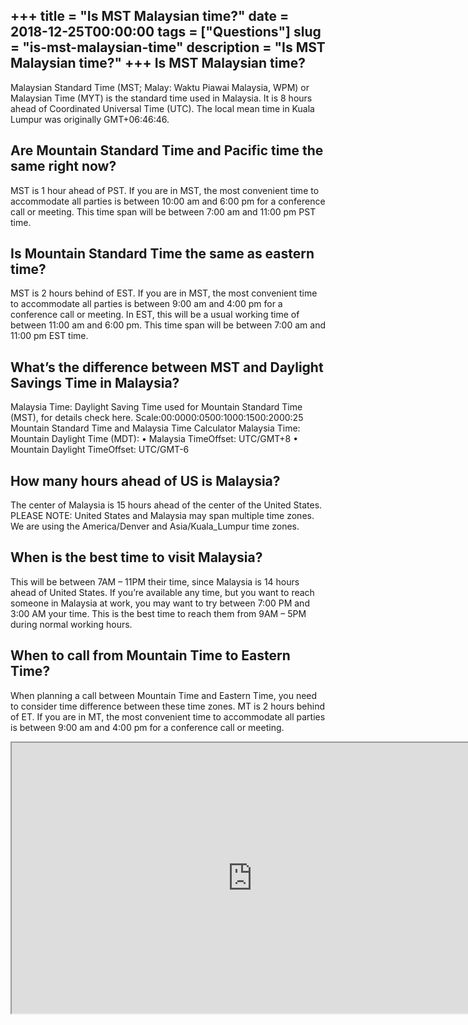 +++
title = "Is MST Malaysian time?"
date = 2018-12-25T00:00:00
tags = ["Questions"]
slug = "is-mst-malaysian-time"
description = "Is MST Malaysian time?"
+++
Is MST Malaysian time?
----------------------

Malaysian Standard Time (MST; Malay: Waktu Piawai Malaysia, WPM) or Malaysian Time (MYT) is the standard time used in Malaysia. It is 8 hours ahead of Coordinated Universal Time (UTC). The local mean time in Kuala Lumpur was originally GMT+06:46:46.

Are Mountain Standard Time and Pacific time the same right now?
---------------------------------------------------------------

MST is 1 hour ahead of PST. If you are in MST, the most convenient time to accommodate all parties is between 10:00 am and 6:00 pm for a conference call or meeting. This time span will be between 7:00 am and 11:00 pm PST time.

Is Mountain Standard Time the same as eastern time?
---------------------------------------------------

MST is 2 hours behind of EST. If you are in MST, the most convenient time to accommodate all parties is between 9:00 am and 4:00 pm for a conference call or meeting. In EST, this will be a usual working time of between 11:00 am and 6:00 pm. This time span will be between 7:00 am and 11:00 pm EST time.

What’s the difference between MST and Daylight Savings Time in Malaysia?
------------------------------------------------------------------------

Malaysia Time: Daylight Saving Time used for Mountain Standard Time (MST), for details check here. Scale:00:0000:0500:1000:1500:2000:25 Mountain Standard Time and Malaysia Time Calculator Malaysia Time: Mountain Daylight Time (MDT): • Malaysia TimeOffset: UTC/GMT+8 • Mountain Daylight TimeOffset: UTC/GMT-6

How many hours ahead of US is Malaysia?
---------------------------------------

The center of Malaysia is 15 hours ahead of the center of the United States. PLEASE NOTE: United States and Malaysia may span multiple time zones. We are using the America/Denver and Asia/Kuala\_Lumpur time zones.

When is the best time to visit Malaysia?
----------------------------------------

This will be between 7AM – 11PM their time, since Malaysia is 14 hours ahead of United States. If you’re available any time, but you want to reach someone in Malaysia at work, you may want to try between 7:00 PM and 3:00 AM your time. This is the best time to reach them from 9AM – 5PM during normal working hours.

When to call from Mountain Time to Eastern Time?
------------------------------------------------

When planning a call between Mountain Time and Eastern Time, you need to consider time difference between these time zones. MT is 2 hours behind of ET. If you are in MT, the most convenient time to accommodate all parties is between 9:00 am and 4:00 pm for a conference call or meeting.

<iframe allow="accelerometer; autoplay; clipboard-write; encrypted-media; gyroscope; picture-in-picture" allowfullscreen="" class="__youtube_prefs__  epyt-is-override  no-lazyload" data-no-lazy="1" data-origheight="433" data-origwidth="770" data-skipgform_ajax_framebjll="" height="433" id="_ytid_55962" loading="lazy" src="https://www.youtube.com/embed/uvWL6_A7uQc?enablejsapi=1&autoplay=0&cc_load_policy=0&cc_lang_pref=&iv_load_policy=1&loop=0&modestbranding=0&rel=1&fs=1&playsinline=0&autohide=2&theme=dark&color=red&controls=1&" title="YouTube player" width="770"></iframe>